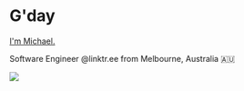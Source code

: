# G'day

[I'm Michael.](https://Linktr.ee/mewc)

Software Engineer @linktr.ee from Melbourne, Australia 🇦🇺

![](https://visitor-badge.glitch.me/badge?page_id=mewc.mewc)
